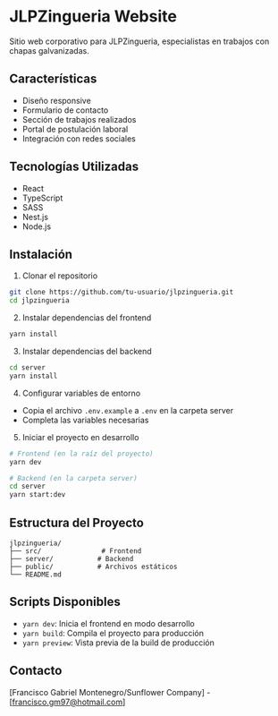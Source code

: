 # JLPZingueria Website

Sitio web corporativo para JLPZingueria, especialistas en trabajos con chapas galvanizadas.

## Características

- Diseño responsive
- Formulario de contacto
- Sección de trabajos realizados
- Portal de postulación laboral
- Integración con redes sociales

## Tecnologías Utilizadas

- React
- TypeScript
- SASS
- Nest.js
- Node.js

## Instalación

1. Clonar el repositorio
```bash
git clone https://github.com/tu-usuario/jlpzingueria.git
cd jlpzingueria
```

2. Instalar dependencias del frontend
```bash
yarn install
```

3. Instalar dependencias del backend
```bash
cd server
yarn install
```

4. Configurar variables de entorno
- Copia el archivo `.env.example` a `.env` en la carpeta server
- Completa las variables necesarias

5. Iniciar el proyecto en desarrollo
```bash
# Frontend (en la raíz del proyecto)
yarn dev

# Backend (en la carpeta server)
cd server
yarn start:dev
```

## Estructura del Proyecto

```
jlpzingueria/
├── src/               # Frontend
├── server/           # Backend
├── public/           # Archivos estáticos
└── README.md
```

## Scripts Disponibles

- `yarn dev`: Inicia el frontend en modo desarrollo
- `yarn build`: Compila el proyecto para producción
- `yarn preview`: Vista previa de la build de producción

## Contacto

[Francisco Gabriel Montenegro/Sunflower Company] - [francisco.gm97@hotmail.com]